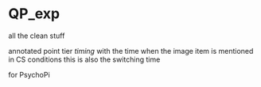 # QP_exp

all the clean stuff

annotated point tier *timing* with the time when the image item is mentioned
in CS conditions this is also the switching time

for PsychoPi
